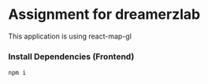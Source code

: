 # Assignment for dreamerzlab

This application is using react-map-gl

### Install Dependencies (Frontend)

```
npm i
```
